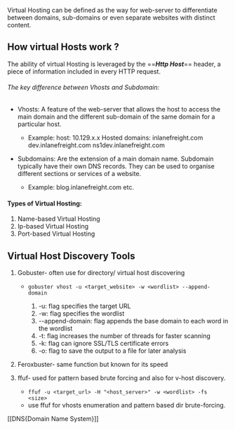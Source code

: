 
Virtual Hosting can be defined as the way for web-server to differentiate between domains, sub-domains or even separate websites with distinct content.

## How virtual Hosts work ?

The ability of virtual Hosting is leveraged by the ==***Http Host***== header, a piece of information included in every HTTP request.

###### The key difference between Vhosts and Subdomain:

- Vhosts: A feature of the web-server that allows the host to access the main domain and the different sub-domain of the same domain for a particular host. 
	- Example:
		host: 10.129.x.x
		Hosted domains:
			inlanefreight.com
			dev.inlanefreight.com
			ns1dev.inlanefreight.com
			
- Subdomains: Are the extension of a main domain name. Subdomain typically have their own DNS records. They can be used to organise different sections or services of a website.
	- Example:
		blog.inlanefreight.com
		etc.

#### Types of Virtual Hosting:

1. Name-based Virtual Hosting
2. Ip-based Virtual Hosting
3. Port-based Virtual Hosting

## Virtual Host Discovery Tools

1. Gobuster- often use for directory/ virtual host discovering
	- `gobuster vhost -u <target_website> -w <wordlist> --append-domain`
	
		1. -u: flag specifies the target URL
		2. -w: flag specifies the wordlist
		3. --append-domain: flag appends the base domain to each word in the wordlist
		4. -t: flag increases the number of threads for faster scanning
		5. -k: flag can ignore SSL/TLS certificate errors
		6. -o: flag to save the output to a file for later analysis

2. Feroxbuster- same function but known for its speed

3. ffuf- used for pattern based brute forcing and also for v-host discovery.
	- `ffuf -u <target_url> -H "<host_server>" -w <wordlist> -fs <size>`  
	- use ffuf for vhosts enumeration and pattern based dir brute-forcing.

[[DNS{Domain Name System}]]
